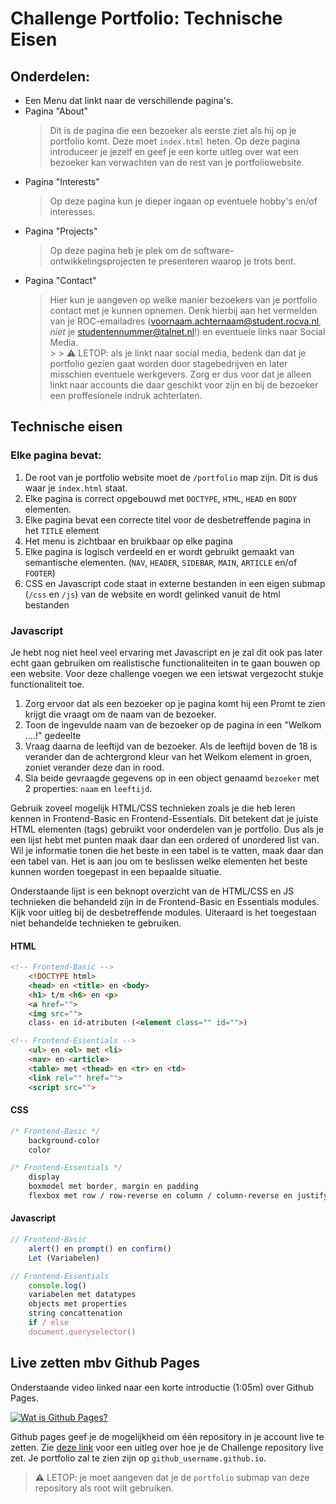 # Challenge Portfolio: Technische Eisen

## Onderdelen:

- Een Menu dat linkt naar de verschillende pagina's.
- Pagina "About"
    > Dit is de pagina die een bezoeker als eerste ziet als hij op je portfolio komt. Deze moet `index.html` heten. Op deze pagina introduceer je jezelf en geef je een korte uitleg over wat een bezoeker kan verwachten van de rest van je portfoliowebsite.
- Pagina "Interests"
    > Op deze pagina kun je dieper ingaan op eventuele hobby's en/of interesses.
- Pagina "Projects"
    > Op deze pagina heb je plek om de software-ontwikkelingsprojecten te presenteren waarop je trots bent. 
- Pagina "Contact"
    > Hier kun je aangeven op welke manier bezoekers van je portfolio contact met je kunnen opnemen. Denk hierbij aan het vermelden van je ROC-emailadres (voornaam.achternaam@student.rocva.nl, *niet* je studentennummer@talnet.nl!) en eventuele links naar Social Media.  
        > 
        > :warning: LETOP: als je linkt naar social media, bedenk dan dat je portfolio gezien gaat worden door stagebedrijven en later misschien eventuele werkgevers. Zorg er dus voor dat je alleen linkt naar accounts die daar geschikt voor zijn en bij de bezoeker een proffesionele indruk achterlaten.
   
## Technische eisen

### Elke pagina bevat:

1. De root van je portfolio website moet de `/portfolio` map zijn. Dit is dus waar je `index.html` staat.
2. Elke pagina is correct opgebouwd met `DOCTYPE`, `HTML`, `HEAD` en `BODY` elementen.
3. Elke pagina bevat een correcte titel voor de desbetreffende pagina in het `TITLE` element
4. Het menu is zichtbaar en bruikbaar op elke pagina 
5. Elke pagina is logisch verdeeld en er wordt gebruikt gemaakt van semantische elementen. (`NAV`, `HEADER`, `SIDEBAR`, `MAIN`, `ARTICLE` en/of `FOOTER`)
6. CSS en Javascript code staat in externe bestanden in een eigen submap (`/css` en `/js`) van de website en wordt gelinked vanuit de html bestanden

### Javascript

Je hebt nog niet heel veel ervaring met Javascript en je zal dit ook pas later echt gaan gebruiken om realistische functionaliteiten in te gaan bouwen op een website. Voor deze challenge voegen we een ietswat vergezocht stukje functionaliteit toe.

1. Zorg ervoor dat als een bezoeker op je pagina komt hij een Promt te zien krijgt die vraagt om de naam van de bezoeker. 
2. Toon de ingevulde naam van de bezoeker op de pagina in een "Welkom ....!" gedeelte
3.  Vraag daarna de leeftijd van de bezoeker. Als de leeftijd boven de 18 is verander dan de achtergrond kleur van het Welkom element in groen, zoniet verander deze dan in rood.
4.  Sla beide gevraagde gegevens op in een object genaamd `bezoeker` met 2 properties: `naam` en `leeftijd`.

Gebruik zoveel mogelijk HTML/CSS technieken zoals je die heb leren kennen in Frontend-Basic en Frontend-Essentials. Dit betekent dat je juiste HTML elementen (tags) gebruikt voor onderdelen van je portfolio. Dus als je een lijst hebt met punten maak daar dan een ordered of unordered list van. Wil je informatie tonen die het beste in een tabel is te vatten, maak daar dan een tabel van. Het is aan jou om te beslissen welke elementen het beste kunnen worden toegepast in een bepaalde situatie.

Onderstaande lijst is een beknopt overzicht van de HTML/CSS en JS technieken die behandeld zijn in de Frontend-Basic en Essentials modules. Kijk voor uitleg bij de desbetreffende modules. Uiteraard is het toegestaan niet behandelde technieken te gebruiken.

#### HTML
```html
<!-- Frontend-Basic -->
    <!DOCTYPE html>
    <head> en <title> en <body>
    <h1> t/m <h6> en <p>
    <a href="">
    <img src="">
    class- en id-atributen (<element class="" id="">)

<!-- Frontend-Essentials -->
    <ul> en <ol> met <li>
    <nav> en <article>
    <table> met <thead> en <tr> en <td>
    <link rel="" href="">
    <script src=""> 
```

#### CSS
```css
/* Frontend-Basic */
    background-color
    color

/* Frontend-Essentials */
    display
    boxmodel met border, margin en padding
    flexbox met row / row-reverse en column / column-reverse en justify-content / align-items
```

#### Javascript
```javascript
// Frontend-Basic
    alert() en prompt() en confirm()
    Let (Variabelen) 

// Frontend-Essentials
    console.log()
    variabelen met datatypes
    objects met properties
    string concattenation
    if / else
    document.queryselector()
```


## Live zetten mbv Github Pages

Onderstaande video linked naar een korte introductie (1:05m) over Github Pages.

[![Wat is Github Pages?](https://img.youtube.com/vi/2MsN8gpT6jY/maxresdefault.jpg)](https://vib.by/v/XyYAbowfq)

Github pages geef je de mogelijkheid om één repository in je account live te zetten. Zie [deze link](https://docs.github.com/en/free-pro-team@latest/github/working-with-github-pages/configuring-a-publishing-source-for-your-github-pages-site) voor een uitleg over hoe je de Challenge repository live zet. Je portfolio zal te zien zijn op `github_username.github.io`.
>
> :warning: LETOP: je moet aangeven dat je de `portfolio` submap van deze repository als root wilt gebruiken. 